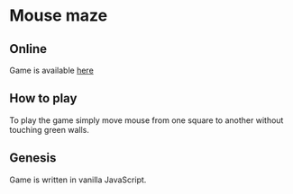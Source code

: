 # Mouse maze
## Online
Game is available [here](https://mouse-maze-mb.herokuapp.com/)
## How to play
To play the game simply move mouse from one square to another without touching green walls.
## Genesis
Game is written in vanilla JavaScript.